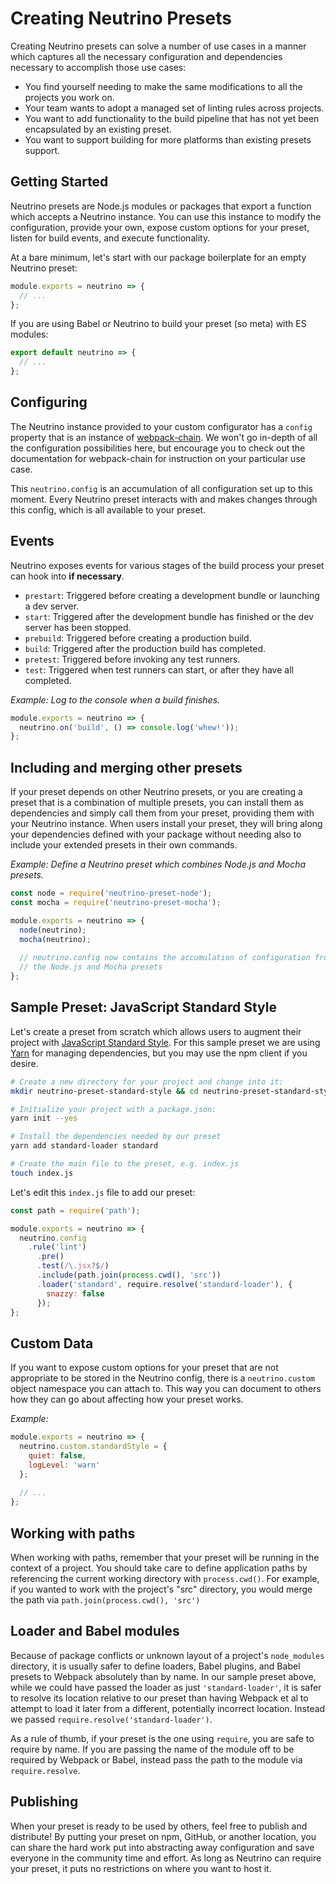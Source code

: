 # Creating Neutrino Presets

Creating Neutrino presets can solve a number of use cases in a manner which captures all the necessary configuration
and dependencies necessary to accomplish those use cases:

- You find yourself needing to make the same modifications to all the projects you work on.
- Your team wants to adopt a managed set of linting rules across projects.
- You want to add functionality to the build pipeline that has not yet been encapsulated by an existing preset.
- You want to support building for more platforms than existing presets support.

## Getting Started

Neutrino presets are Node.js modules or packages that export a function which accepts a Neutrino instance. You can use
this instance to modify the configuration, provide your own, expose custom options for your preset, listen for build
events, and execute functionality.

At a bare minimum, let's start with our package boilerplate for an empty Neutrino preset:

```js
module.exports = neutrino => {
  // ...
};
```

If you are using Babel or Neutrino to build your preset (so meta) with ES modules:

```js
export default neutrino => {
  // ...
};
```

## Configuring

The Neutrino instance provided to your custom configurator has a `config` property that is an instance of
[webpack-chain](https://github.com/mozilla-rpweb/webpack-chain). We won't go in-depth of all the configuration
possibilities here, but encourage you to check out the documentation for webpack-chain for instruction on your
particular use case.

This `neutrino.config` is an accumulation of all configuration set up to this moment. Every Neutrino preset interacts
with and makes changes through this config, which is all available to your preset.

## Events

Neutrino exposes events for various stages of the build process your preset can hook into **if necessary**.

- `prestart`: Triggered before creating a development bundle or launching a dev server.
- `start`: Triggered after the development bundle has finished or the dev server has been stopped.
- `prebuild`: Triggered before creating a production build.
- `build`: Triggered after the production build has completed.
- `pretest`: Triggered before invoking any test runners.
- `test`: Triggered when test runners can start, or after they have all completed.

_Example: Log to the console when a build finishes._

```js
module.exports = neutrino => {
  neutrino.on('build', () => console.log('whew!'));
};
```

## Including and merging other presets

If your preset depends on other Neutrino presets, or you are creating a preset that is a combination of multiple
presets, you can install them as dependencies and simply call them from your preset, providing them with your Neutrino
instance. When users install your preset, they will bring along your dependencies defined with your package without
needing also to include your extended presets in their own commands.

_Example: Define a Neutrino preset which combines Node.js and Mocha presets._

```js
const node = require('neutrino-preset-node');
const mocha = require('neutrino-preset-mocha');

module.exports = neutrino => {
  node(neutrino);
  mocha(neutrino);
  
  // neutrino.config now contains the accumulation of configuration from
  // the Node.js and Mocha presets
};
```

## Sample Preset: JavaScript Standard Style

Let's create a preset from scratch which allows users to augment their project with
[JavaScript Standard Style](http://standardjs.com/). For this sample preset we are using
[Yarn](https://yarnpkg.com) for managing dependencies, but you may use the npm client if you desire.

```bash
# Create a new directory for your project and change into it:
mkdir neutrino-preset-standard-style && cd neutrino-preset-standard-style

# Initialize your project with a package.json:
yarn init --yes

# Install the dependencies needed by our preset
yarn add standard-loader standard

# Create the main file to the preset, e.g. index.js
touch index.js
```

Let's edit this `index.js` file to add our preset:

```js
const path = require('path');

module.exports = neutrino => {
  neutrino.config
    .rule('lint')
      .pre()
      .test(/\.jsx?$/)
      .include(path.join(process.cwd(), 'src'))
      .loader('standard', require.resolve('standard-loader'), {
        snazzy: false
      });
};
```

## Custom Data

If you want to expose custom options for your preset that are not appropriate to be stored in the Neutrino config,
there is a `neutrino.custom` object namespace you can attach to. This way you can document to others how they can
go about affecting how your preset works.

_Example:_

```js
module.exports = neutrino => {
  neutrino.custom.standardStyle = {
    quiet: false,
    logLevel: 'warn'
  };
  
  // ...
};
```

## Working with paths

When working with paths, remember that your preset will be running in the context of a project. You should take care
to define application paths by referencing the current working directory with `process.cwd()`. For example, if you
wanted to work with the project's "src" directory, you would merge the path via `path.join(process.cwd(), 'src')`

## Loader and Babel modules

Because of package conflicts or unknown layout of a project's `node_modules` directory, it is usually safer to
define loaders, Babel plugins, and Babel presets to Webpack absolutely than by name. In our sample preset above, while
we could have passed the loader as just `'standard-loader'`, it is safer to resolve its location relative to our preset
than having Webpack et al to attempt to load it later from a different, potentially incorrect location. Instead we
passed `require.resolve('standard-loader')`.

As a rule of thumb, if your preset is the one using `require`, you are safe to require by name. If you are passing the
name of the module off to be required by Webpack or Babel, instead pass the path to the module via `require.resolve`.

## Publishing

When your preset is ready to be used by others, feel free to publish and distribute! By putting your preset on npm,
GitHub, or another location, you can share the hard work put into abstracting away configuration and save everyone
in the community time and effort. As long as Neutrino can require your preset, it puts no restrictions on where
you want to host it.
